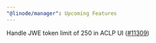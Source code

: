 ```yaml
---
"@linode/manager": Upcoming Features
---
```


Handle JWE token limit of 250 in ACLP UI ([#11309](https://github.com/linode/manager/pull/11309))
